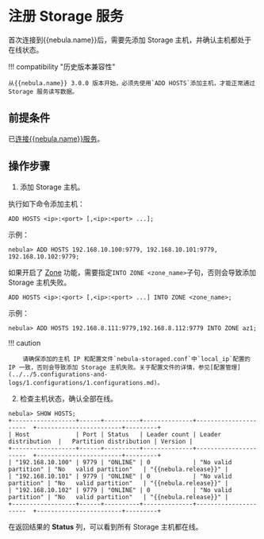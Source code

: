 # 注册 Storage 服务

首次连接到{{nebula.name}}后，需要先添加 Storage 主机，并确认主机都处于在线状态。

<!--
!!! compatibility "历史版本兼容性"

    - 从 {{nebula.name}} 3.0.0 版本开始，必须先使用`ADD HOSTS`添加主机，才能正常通过 Storage 服务读写数据。
    - 在 {{nebula.name}} 3.0.0 之前的版本和 NebulaGraph Cloud 中，无需执行该操作。
-->

!!! compatibility "历史版本兼容性"

    从{{nebula.name}} 3.0.0 版本开始，必须先使用`ADD HOSTS`添加主机，才能正常通过 Storage 服务读写数据。

## 前提条件

已[连接{{nebula.name}}服务](3.connect-to-nebula-graph.md)。

## 操作步骤

1. 添加 Storage 主机。

  执行如下命令添加主机：

  ```ngql
  ADD HOSTS <ip>:<port> [,<ip>:<port> ...];
  ```

  示例：

  ```ngql
  nebula> ADD HOSTS 192.168.10.100:9779, 192.168.10.101:9779, 192.168.10.102:9779;
  ```

  
  如果开启了 [Zone](../../4.deployment-and-installation/5.zone.md) 功能，需要指定`INTO ZONE <zone_name>`子句，否则会导致添加 Storage 主机失败。

  ```ngql
  ADD HOSTS <ip>:<port> [,<ip>:<port> ...] INTO ZONE <zone_name>;
  ```

  示例：
  ```ngql
  nebula> ADD HOSTS 192.168.8.111:9779,192.168.8.112:9779 INTO ZONE az1;
  ```

  

  !!! caution

        请确保添加的主机 IP 和配置文件`nebula-storaged.conf`中`local_ip`配置的 IP 一致，否则会导致添加 Storage 主机失败。关于配置文件的详情，参见[配置管理](../../5.configurations-and-logs/1.configurations/1.configurations.md)。 

2. 检查主机状态，确认全部在线。

  ```ngql
  nebula> SHOW HOSTS;
  +------------------+------+----------+--------------+----------------------  +------------------------+---------+
  | Host             | Port | Status   | Leader count | Leader distribution  |   Partition distribution | Version |
  +------------------+------+----------+--------------+----------------------  +------------------------+---------+
  | "192.168.10.100" | 9779 | "ONLINE" | 0            | "No valid partition" | "No   valid partition"   | "{{nebula.release}}" |
  | "192.168.10.101" | 9779 | "ONLINE" | 0            | "No valid partition" | "No   valid partition"   | "{{nebula.release}}" |
  | "192.168.10.102" | 9779 | "ONLINE" | 0            | "No valid partition" | "No   valid partition"   | "{{nebula.release}}" |
  +------------------+------+----------+--------------+----------------------  +------------------------+---------+
  ```

  在返回结果的 **Status** 列，可以看到所有 Storage 主机都在线。
